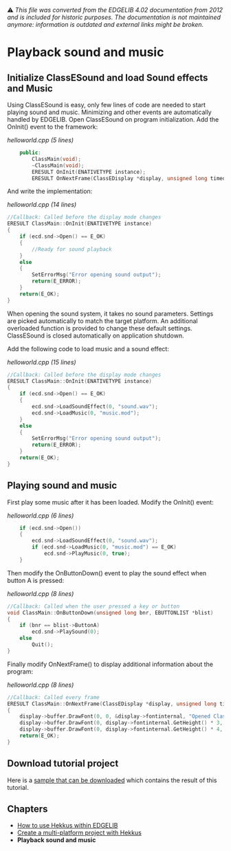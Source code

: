 :warning: _This file was converted from the EDGELIB 4.02 documentation from 2012 and is included for historic purposes. The documentation is not maintained anymore: information is outdated and external links might be broken._

# Playback sound and music

## Initialize ClassESound and load Sound effects and Music
Using ClassESound is easy, only few lines of code are needed to start playing sound and music. Minimizing and other events are automatically handled by EDGELIB. Open ClassESound on program initialization. Add the OnInit() event to the framework:

_helloworld.cpp (5 lines)_
```c++
    public:
        ClassMain(void);
        ~ClassMain(void);
        ERESULT OnInit(ENATIVETYPE instance);
        ERESULT OnNextFrame(ClassEDisplay *display, unsigned long timedelta);
```

And write the implementation:

_helloworld.cpp (14 lines)_
```c++
//Callback: Called before the display mode changes
ERESULT ClassMain::OnInit(ENATIVETYPE instance)
{
    if (ecd.snd->Open() == E_OK)
    {
        //Ready for sound playback
    }
    else
    {
        SetErrorMsg("Error opening sound output");
        return(E_ERROR);
    }
    return(E_OK);
}
```

When opening the sound system, it takes no sound parameters. Settings are picked automatically to match the target platform. An additional overloaded function is provided to change these default settings. ClassESound is closed automatically on application shutdown.

Add the following code to load music and a sound effect:

_helloworld.cpp (15 lines)_
```c++
//Callback: Called before the display mode changes
ERESULT ClassMain::OnInit(ENATIVETYPE instance)
{
    if (ecd.snd->Open() == E_OK)
    {
        ecd.snd->LoadSoundEffect(0, "sound.wav");
        ecd.snd->LoadMusic(0, "music.mod");
    }
    else
    {
        SetErrorMsg("Error opening sound output");
        return(E_ERROR);
    }
    return(E_OK);
}
```

## Playing sound and music
First play some music after it has been loaded. Modify the OnInit() event:

_helloworld.cpp (6 lines)_
```c++
    if (ecd.snd->Open())
    {
        ecd.snd->LoadSoundEffect(0, "sound.wav");
        if (ecd.snd->LoadMusic(0, "music.mod") == E_OK)
            ecd.snd->PlayMusic(0, true);
    }
```

Then modify the OnButtonDown() event to play the sound effect when button A is pressed:

_helloworld.cpp (8 lines)_
```c++
//Callback: Called when the user pressed a key or button
void ClassMain::OnButtonDown(unsigned long bnr, EBUTTONLIST *blist)
{
    if (bnr == blist->ButtonA)
        ecd.snd->PlaySound(0);
    else
        Quit();
}
```

Finally modify OnNextFrame() to display additional information about the program:

_helloworld.cpp (8 lines)_
```c++
//Callback: Called every frame
ERESULT ClassMain::OnNextFrame(ClassEDisplay *display, unsigned long timedelta)
{
    display->buffer.DrawFont(0, 0, &display->fontinternal, "Opened ClassESound...\nUsing Hekkus wrapper");
    display->buffer.DrawFont(0, display->fontinternal.GetHeight() * 3, &display->fontinternal, "A: Play sound effect");
    display->buffer.DrawFont(0, display->fontinternal.GetHeight() * 4, &display->fontinternal, "Any other key: Quit");
    return(E_OK);
}
```

## Download tutorial project
Here is a [sample that can be downloaded](files/esound_sample_source.zip) which contains the result of this tutorial.

## Chapters
* [How to use Hekkus within EDGELIB](tutorials_hekkus_usinghekkus.md)
* [Create a multi-platform project with Hekkus](tutorials_hekkus_project.md)
* **Playback sound and music**

